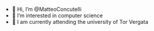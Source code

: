 - 👋 Hi, I’m @MatteoConcutelli
- 👀 I’m interested in computer science
- 🌱 I am currently attending the university of Tor Vergata
